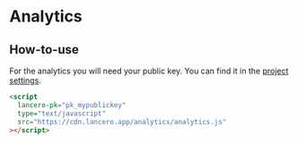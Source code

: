 # Analytics

## How-to-use

For the analytics you will need your public key. You can find it in the [project settings](https://dashboard.lancero.app/settings/project).

```html
<script
  lancero-pk="pk_mypublickey"
  type="text/javascript"
  src="https://cdn.lancero.app/analytics/analytics.js"
></script>
```
